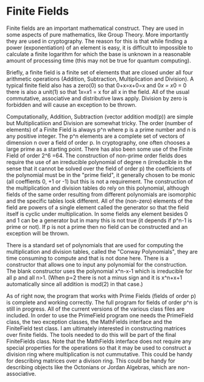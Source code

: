 # Finite Fields

Finite fields are an important mathematical construct.  They are used in some aspects of pure mathematics, like Group Theory.  More importantly they are used in cryptography.  The reason for this is that while finding a power (exponentiation) of an element is easy, it is difficult to impossible to calculate a finite logarithm for which the base is unknown in a reasonable amount of processing time (this may not be true for quantum computing).

Briefly, a finite field is a finite set of elements that are closed under all four arithmetic operations (Addition, Subtraction, Multiplication and Division).  A typical finite field also has a zero(0) so that 0+x=x+0=x and 0*x = x*0 = 0 there is also a unit(1) so that 1*x=x*1 = x for all x in the field.  All of the usual commutative, associative and distributive laws apply.  Division by zero is forbidden and will cause an exception to be thrown.  

Computationally, Addition, Subtraction (vector addition mod(p)) are simple but Multiplicatiion and Division are somewhat tricky.  The order (number of elements) of a Finite Field is always p^n where p is a prime number and n is any positive integer.  The p^n elements are a complete set of vectors of dimension n over a field of order p.  In cryptography, one often chooses a large prime as a starting point.  There has also been some use of the Finite Field of order 2^6 =64.  The construction of non-prime order fields does require the use of an irreducible polynomial of degree n (irreducible in the sense that it cannot be solved over the field of order p) the coefficients of the polynomial must be in the "prime field", it generally chosen to be monic (all coeffients 0, +1 or -1) but this is not a requirement.  The construction of the multiplication and division tables do rely on this polynomial, although fields of the same order resulting from different polynomials are isomorphic and the specific tables look different.  All of the (non-zero) elements of the field are powers of a single element called the generator so that the field itself is cyclic under multiplication.  In some fields any element besides 0 and 1 can be a generator but in many this is not true (it depends if p^n-1 is prime or not).  If p is not a prime then no field can be constructed and an exception will be thrown.


There is a standard set of polynomials that are used for computing the multiplication and division tables, called the "Conway Polynomials", they are time consuming to compute and that is not done here.  There is a constructor that allows one to input any polynomial for the construction.  The blank constructor uses the polynomial x^n-x-1 which is irreducible for all p and all n>1.  (When p=2 there is not a minus sign and it is x^n+x+1 automatically since all addition is mod(2) in that case.)

As of right now, the program that works with Prime Fields (fields of order p) is complete and working correctly.  The full program for fields of order p^n is still in progress.  All of the current versions of the various class files are included.  In order to use the PrimeField program one needs the PrimeField class, the two exception classes, the MathFields interface and the FiniteField test class.  I am ultimately interested in constructing matrices over finite fields.  The tools needed to do this will be part of the final FiniteFields class.  Note that the MathFields interface does not require any special properties for the operations so that it may be used to construct a division ring where multiplication is not cummutative.  This could be handy for describing matrices over a divison ring.  This could be handy for describing objects like the Octonians or Jordan Algebras, which are non-associative.
